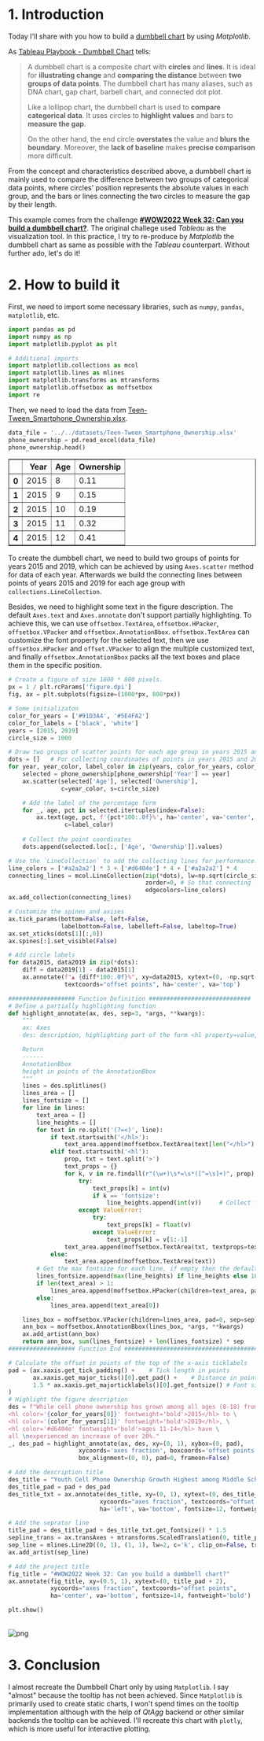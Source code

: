 # 1. Introduction
Today I'll share with you how to build a [dumbbell chart](https://datavizproject.com/data-type/dumbbell-plot/#) by using *Matplotlib*. 

As [Tableau Playbook - Dumbbell Chart](https://www.pluralsight.com/guides/tableau-playbook-dumbbell-chart) tells:

> A dumbbell chart is a composite chart with **circles** and **lines**. It is ideal for **illustrating change** and **comparing the distance** between **two groups of data points**. The dumbbell chart has many aliases, such as DNA chart, gap chart, barbell chart, and connected dot plot.
>
> Like a lollipop chart, the dumbbell chart is used to **compare categorical data**. It uses circles to **highlight values** and bars to **measure the gap**.
>
> On the other hand, the end circle **overstates** the value and **blurs the boundary**. Moreover, the **lack of baseline** makes **precise comparison** more difficult.

From the concept and characteristics described above, a dumbbell chart is mainly used to compare the difference between two groups of categorical data points, where circles' position represents the absolute values in each group, and the bars or lines connecting the two circles to measure the gap by their length.

This example comes from the challenge [**#WOW2022 Week 32: Can you build a dumbbell chart?**](https://workout-wednesday.com/2022w32tab/). The original challege used *Tableau* as the visualization tool. In this practice, I try to re-produce by *Matplotlib* the dumbbell chart as same as possible with the *Tableau* counterpart. Without further ado, let's do it!

# 2. How to build it

First, we need to import some necessary libraries, such as `numpy`, `pandas`, `matplotlib`, etc.


```python
import pandas as pd
import numpy as np
import matplotlib.pyplot as plt

# Additional imports
import matplotlib.collections as mcol
import matplotlib.lines as mlines
import matplotlib.transforms as mtransforms
import matplotlib.offsetbox as moffsetbox
import re
```

Then, we need to load the data from [Teen-Tween_Smartphone_Ownership.xlsx](https://github.com/chenyulue/hands-on-datavis/raw/master/datasets/Teen-Tween_Smartphone_Ownership.xlsx).


```python
data_file = '../../datasets/Teen-Tween_Smartphone_Ownership.xlsx'
phone_ownership = pd.read_excel(data_file)
phone_ownership.head()
```

<table border="1" class="dataframe">
  <thead>
    <tr style="text-align: right;">
      <th></th>
      <th>Year</th>
      <th>Age</th>
      <th>Ownership</th>
    </tr>
  </thead>
  <tbody>
    <tr>
      <th>0</th>
      <td>2015</td>
      <td>8</td>
      <td>0.11</td>
    </tr>
    <tr>
      <th>1</th>
      <td>2015</td>
      <td>9</td>
      <td>0.15</td>
    </tr>
    <tr>
      <th>2</th>
      <td>2015</td>
      <td>10</td>
      <td>0.19</td>
    </tr>
    <tr>
      <th>3</th>
      <td>2015</td>
      <td>11</td>
      <td>0.32</td>
    </tr>
    <tr>
      <th>4</th>
      <td>2015</td>
      <td>12</td>
      <td>0.41</td>
    </tr>
  </tbody>
</table>


To create the dumbbell chart, we need to build two groups of points for years 2015 and 2019, which can be achieved by using `Axes.scatter` method for data of each year. Afterwards we build the connecting lines between points of years 2015 and 2019 for each age group with `collections.LineCollection`.

Besides, we need to highlight some text in the figure description. The default `Axes.text` and `Axes.annotate` don't support partially highlighting. To achieve this, we can use `offsetbox.TextArea`, `offsetbox.HPacker`, `offsetbox.VPacker` and `offsetbox.AnnotationBbox`. `offsetbox.TextArea` can customize the font property for the selected text, then we use `offsetbox.HPacker` and `offset.VPacker` to align the multiple customized text, and finally `offsetbox.AnnotationBbox` packs all the text boxes and place them in the specific position.


```python
# Create a figure of size 1000 * 800 pixels. 
px = 1 / plt.rcParams['figure.dpi']
fig, ax = plt.subplots(figsize=(1000*px, 800*px))

# Some initializaton
color_for_years = ['#91D3A4', '#5E4FA2']
color_for_labels = ['black', 'white']
years = [2015, 2019]
circle_size = 1000

# Draw two groups of scatter points for each age group in years 2015 and 2019
dots = []   # For collecting coordinates of points in years 2015 and 2019
for year, year_color, label_color in zip(years, color_for_years, color_for_labels):
    selected = phone_ownership[phone_ownership['Year'] == year]
    ax.scatter(selected['Age'], selected['Ownership'],
               c=year_color, s=circle_size)

    # Add the label of the percentage form
    for _, age, pct in selected.itertuples(index=False):
        ax.text(age, pct, f'{pct*100:.0f}%', ha='center', va='center',
                c=label_color)
        
    # Collect the point coordinates
    dots.append(selected.loc[:, ['Age', 'Ownership']].values)

# Use the `LineCollection` to add the collecting lines for performance.
line_colors = ['#a2a2a2'] * 3 + ['#d6404e'] * 4 + ['#a2a2a2'] * 4
connecting_lines = mcol.LineCollection(zip(*dots), lw=np.sqrt(circle_size)/2.5, 
                                       zorder=0, # So that connecting line placed beneath the scatter points
                                       edgecolors=line_colors)
ax.add_collection(connecting_lines)

# Customize the spines and axises
ax.tick_params(bottom=False, left=False, 
               labelbottom=False, labelleft=False, labeltop=True)
ax.set_xticks(dots[1][:,0])
ax.spines[:].set_visible(False)

# Add circle labels
for data2015, data2019 in zip(*dots):
    diff = data2019[1] - data2015[1]
    ax.annotate(f"▲ {diff*100:.0f}%", xy=data2015, xytext=(0, -np.sqrt(circle_size)/2-5), 
                textcoords="offset points", ha='center', va='top')

################### Function Definition #############################
# Define a partially highlighting function
def highlight_annotate(ax, des, sep=3, *args, **kwargs):
    """
    ax: Axes
    des: description, highlighting part of the form <hl property=value, ...>text</hl>

    Return
    ------
    AnnotationBbox
    height in points of the AnnotationBbox
    """
    lines = des.splitlines()
    lines_area = []
    lines_fontsize = []
    for line in lines:
        text_area = []
        line_heights = []
        for text in re.split('(?=<)', line):
            if text.startswith('</hl>'):
                text_area.append(moffsetbox.TextArea(text[len("</hl>"):]))
            elif text.startswith('<hl'):
                prop, txt = text.split('>')
                text_props = {}
                for k, v in re.findall(r"(\w+)\s*=\s*([^=\s]+)", prop):
                    try:
                        text_props[k] = int(v)
                        if k == 'fontsize':
                            line_heights.append(int(v))     # Collect fontsizes for each highlighted text
                    except ValueError:
                        try:
                            text_props[k] = float(v)
                        except ValueError:
                            text_props[k] = v[1:-1]
                text_area.append(moffsetbox.TextArea(txt, textprops=text_props))
            else:
                text_area.append(moffsetbox.TextArea(text))
        # Get the max fontsize for each line, if empty then the default 10 points.
        lines_fontsize.append(max(line_heights) if line_heights else 10)
        if len(text_area) > 1:
            lines_area.append(moffsetbox.HPacker(children=text_area, pad=0, sep=0))
        else:
            lines_area.append(text_area[0])

    lines_box = moffsetbox.VPacker(children=lines_area, pad=0, sep=sep)
    ann_box = moffsetbox.AnnotationBbox(lines_box, *args, **kwargs)
    ax.add_artist(ann_box)
    return ann_box, sum(lines_fontsize) + len(lines_fontsize) * sep
################### Function End ######################################                

# Calculate the offset in points of the top of the x-axis ticklabels
pad = (ax.xaxis.get_tick_padding() +    # Tick length in points
       ax.xaxis.get_major_ticks()[0].get_pad() +    # Distance in points between the ticklabel and the tick
       1.5 * ax.xaxis.get_majorticklabels()[0].get_fontsize() # Font size of tick labels
)
# Highlight the figure description
des = f"While cell phone ownership has grown among all ages (8-18) from \
<hl color='{color_for_years[0]}' fontweight='bold'>2015</hl> to \
<hl color='{color_for_years[1]}' fontweight='bold'>2019</hl>, \
<hl color='#d6404e' fontweight='bold'>ages 11-14</hl> have \
all \nexperienced an increase of over 20%."
_, des_pad = highlight_annotate(ax, des, xy=(0, 1), xybox=(0, pad),
                    xycoords='axes fraction', boxcoords='offset points',
                    box_alignment=(0, 0), pad=0, frameon=False)

# Add the description title
des_title = "Youth Cell Phone Ownership Growth Highest among Middle Schoolers"
des_title_pad = pad + des_pad
des_title_txt = ax.annotate(des_title, xy=(0, 1), xytext=(0, des_title_pad), 
                          xycoords="axes fraction", textcoords="offset points",
                          ha='left', va='bottom', fontsize=12, fontweight='bold')

# Add the seprator line
title_pad = des_title_pad + des_title_txt.get_fontsize() * 1.5
sepline_trans = ax.transAxes + mtransforms.ScaledTranslation(0, title_pad/72, fig.dpi_scale_trans)
sep_line = mlines.Line2D((0, 1), (1, 1), lw=2, c='k', clip_on=False, transform=sepline_trans)
ax.add_artist(sep_line)

# Add the project title
fig_title = "#WOW2022 Week 32: Can you build a dumbbell chart?"
ax.annotate(fig_title, xy=(0.5, 1), xytext=(0, title_pad + 2),
            xycoords="axes fraction", textcoords="offset points",
            ha='center', va='bottom', fontsize=14, fontweight='bold')

plt.show()
```


​    
![png](Dumbbell_Chart_files/Dumbbell_Chart_5_0.png)
​    


# 3. Conclusion

I almost recreate the Dumbbell Chart only by using `Matplotlib`. I say "almost" because the tooltip has not been achieved. Since `Matplotlib` is primarily used to create static charts, I won't spend times on the tooltip implementation although with the help of *QtAgg* backend or other similar backends the tooltip can be achieved. I'll recreate this chart with `plotly`, which is more useful for interactive plotting.

